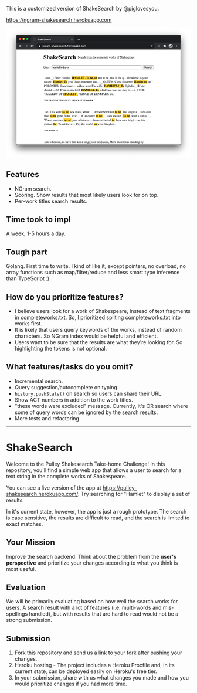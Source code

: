 This is a customized version of ShakeSearch by @piglovesyou.

https://ngram-shakesearch.herokuapp.com

<img src="screenshot.png" width="720" />

## Features

*   NGram search.
*   Scoring. Show results that most likely users look for on top.
*   Per-work titles search results.


## Time took to impl

A week, 1-5 hours a day.

## Tough part

Golang. First time to write. I kind of like it, except pointers, no overload, no array functions such as map/filter/reduce and less smart type inference than TypeScript :)

## How do you prioritize features?

*   I believe users look for a work of Shakespeare, instead of text fragments in completeworks.txt. So, I prioritized spliting completeworks.txt into works first.
*   It is likely that users query keywords of the works, instead of random characters. So NGram index would be helpful and efficient.
*   Users want to be sure that the results are what they're looking for. So highlighting the tokens is not optional.

## What features/tasks do you omit?

*   Incremental search.
*   Query suggestion/autocomplete on typing.
*   `history.pushState()` on search so users can share their URL.
*   Show ACT numbers in addition to the work titles.
*   "these words were excluded" message. Currently, it's OR search where some of query words can be ignored by the search results. 
*   More tests and refactoring.


----

# ShakeSearch

Welcome to the Pulley Shakesearch Take-home Challenge! In this repository,
you'll find a simple web app that allows a user to search for a text string in
the complete works of Shakespeare.

You can see a live version of the app at
https://pulley-shakesearch.herokuapp.com/. Try searching for "Hamlet" to display
a set of results.

In it's current state, however, the app is just a rough prototype. The search is
case sensitive, the results are difficult to read, and the search is limited to
exact matches.

## Your Mission

Improve the search backend. Think about the problem from the **user's perspective**
and prioritize your changes according to what you think is most useful.

## Evaluation

We will be primarily evaluating based on how well the search works for users. A search result with a lot of features (i.e. multi-words and mis-spellings handled), but with results that are hard to read would not be a strong submission.

## Submission

1.  Fork this repository and send us a link to your fork after pushing your changes.
2.  Heroku hosting - The project includes a Heroku Procfile and, in its
    current state, can be deployed easily on Heroku's free tier.
3.  In your submission, share with us what changes you made and how you would prioritize changes if you had more time.

